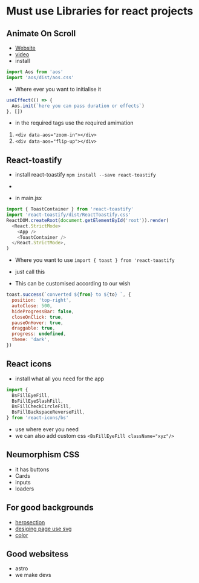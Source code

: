# Must use Libraries for react projects

## Animate On Scroll

- [Website](https://michalsnik.github.io/aos/)
- [video](https://youtu.be/X8_25W5VRIc?si=RMugXeRaRbSJLVjJ)
- install

```js
import Aos from 'aos'
import 'aos/dist/aos.css'
```

- Where ever you want to initialise it

```js
useEffect(() => {
  Aos.init(`here you can pass duration or effects`)
}, [])
```

- in the required tags use the required amimation

1. `<div data-aos="zoom-in"></div>`
2. `<div data-aos="flip-up"></div>`

## React-toastify

- install react-toastify
  `npm install --save react-toastify`
-

- in main.jsx

```js
import { ToastContainer } from 'react-toastify'
import 'react-toastify/dist/ReactToastify.css'
ReactDOM.createRoot(document.getElementById('root')).render(
  <React.StrictMode>
    <App />
    <ToastContainer />
  </React.StrictMode>,
)
```

- Where you want to use
  `import { toast } from 'react-toastify`

- just call this
- This can be customised according to our wish

```js
toast.success(`converted ${from} to ${to} `, {
  position: 'top-right',
  autoClose: 500,
  hideProgressBar: false,
  closeOnClick: true,
  pauseOnHover: true,
  draggable: true,
  progress: undefined,
  theme: 'dark',
})
```

## React icons

- install what all you need for the app

```js
import {
  BsFillEyeFill,
  BsFillEyeSlashFill,
  BsFillCheckCircleFill,
  BsFillBackspaceReverseFill,
} from 'react-icons/bs'
```

- use where ever you need
- we can also add custom css
  `<BsFillEyeFill className="xyz"/>`

## Neumorphism CSS

- it has buttons
- Cards
- inputs
- loaders

## For good backgrounds

- [herosection](https://heropatterns.com/)
- [desiging page use svg](https://app.haikei.app/)
- [color](https://htmlcolorcodes.com/)






## Good websitess
- astro
- we make devs
